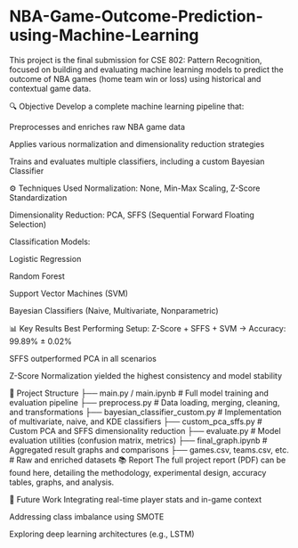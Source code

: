 # NBA-Game-Outcome-Prediction-using-Machine-Learning
This project is the final submission for CSE 802: Pattern Recognition, focused on building and evaluating machine learning models to predict the outcome of NBA games (home team win or loss) using historical and contextual game data.

🔍 Objective
Develop a complete machine learning pipeline that:

Preprocesses and enriches raw NBA game data

Applies various normalization and dimensionality reduction strategies

Trains and evaluates multiple classifiers, including a custom Bayesian Classifier

⚙️ Techniques Used
Normalization: None, Min-Max Scaling, Z-Score Standardization

Dimensionality Reduction: PCA, SFFS (Sequential Forward Floating Selection)

Classification Models:

Logistic Regression

Random Forest

Support Vector Machines (SVM)

Bayesian Classifiers (Naive, Multivariate, Nonparametric)

📊 Key Results
Best Performing Setup:
Z-Score + SFFS + SVM → Accuracy: 99.89% ± 0.02%

SFFS outperformed PCA in all scenarios

Z-Score Normalization yielded the highest consistency and model stability

📁 Project Structure
├── main.py / main.ipynb           # Full model training and evaluation pipeline
├── preprocess.py                  # Data loading, merging, cleaning, and transformations
├── bayesian_classifier_custom.py # Implementation of multivariate, naive, and KDE classifiers
├── custom_pca_sffs.py             # Custom PCA and SFFS dimensionality reduction
├── evaluate.py                    # Model evaluation utilities (confusion matrix, metrics)
├── final_graph.ipynb             # Aggregated result graphs and comparisons
├── games.csv, teams.csv, etc.    # Raw and enriched datasets
📚 Report
The full project report (PDF) can be found here, detailing the methodology, experimental design, accuracy tables, graphs, and analysis.

📌 Future Work
Integrating real-time player stats and in-game context

Addressing class imbalance using SMOTE

Exploring deep learning architectures (e.g., LSTM)
